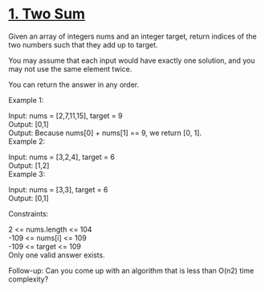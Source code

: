 # [1. Two Sum](https://leetcode.com/problems/two-sum/)    
    
Given an array of integers nums and an integer target, return indices of the two numbers such that they add up to target.    
    
You may assume that each input would have exactly one solution, and you may not use the same element twice.    
    
You can return the answer in any order.    
    
     
    
Example 1:    
    
Input: nums = [2,7,11,15], target = 9    
Output: [0,1]    
Output: Because nums[0] + nums[1] == 9, we return [0, 1].    
Example 2:    
    
Input: nums = [3,2,4], target = 6    
Output: [1,2]    
Example 3:    
    
Input: nums = [3,3], target = 6    
Output: [0,1]    
     
    
Constraints:    
    
2 <= nums.length <= 104    
-109 <= nums[i] <= 109    
-109 <= target <= 109    
Only one valid answer exists.    
     
    
Follow-up: Can you come up with an algorithm that is less than O(n2) time complexity?